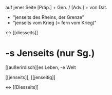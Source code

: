 auf jener Seite
[Präp.] + Gen. / [Adv.] + von Dat.
-   "jenseits des Rheins, der Grenze"
-   "jenseits vom Krieg (= fern vom Krieg)"

<-> [[diesseits]]


# -s Jenseits (nur Sg.)

[[außerirdisch]]es Leben, -e Welt

[[jenseits]], [[jenseitig]]

<-> [[Diesseits]]